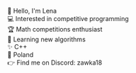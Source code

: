 👋 Hello, I'm Lena  
💻 Interested in competitive programming  
🏆 Math competitions enthusiast  
🚀 Learning new algorithms  
✨ C++  
📌 Poland  
👉 Find me on Discord: zawka18

